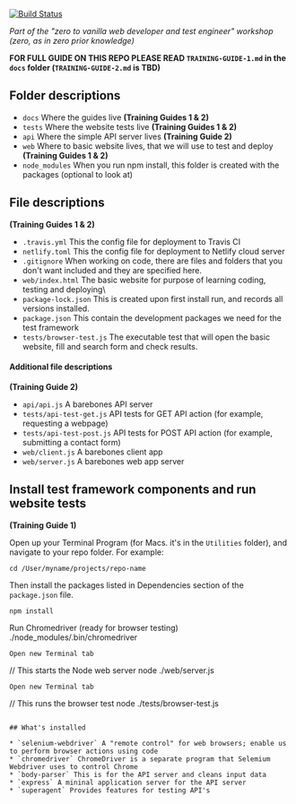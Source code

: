 [![Build Status](https://travis-ci.org/jaffamonkey/starter-github-html-tests-travis-netlify.svg?branch=master)](https://travis-ci.org/jaffamonkey/starter-github-html-tests-travis-netlify)

_Part of the "zero to vanilla web developer and test engineer" workshop (zero, as in zero prior knowledge)_

**FOR FULL GUIDE ON THIS REPO PLEASE READ `TRAINING-GUIDE-1.md` in the `docs` folder (`TRAINING-GUIDE-2.md` is TBD)**

## Folder descriptions

* `docs` Where the guides live **(Training Guides 1 & 2)**
* `tests` Where the website tests live **(Training Guides 1 & 2)**
* `api` Where the simple API server lives **(Training Guide 2)**
* `web` Where to basic website lives, that we will use to test and deploy **(Training Guides 1 & 2)**
* `node_modules` When you run npm install, this folder is created with the packages (optional to look at)

## File descriptions

**(Training Guides 1 & 2)**

* `.travis.yml` This the config file for deployment to Travis CI
* `netlify.toml` This the config file for deployment to Netlify cloud server
* `.gitignore` When working on code, there are files and folders that you don't want included and they are specified here.
* `web/index.html` The basic website for purpose of learning coding, testing and deploying\
* `package-lock.json` This is created upon first install run, and records all versions installed.
* `package.json` This contain the development packages we need for the test framework
*  `tests/browser-test.js` The executable test that will open the basic website, fill and search form and check results.

#### Additional file descriptions

**(Training Guide 2)**

* `api/api.js` A barebones API server
* `tests/api-test-get.js` API tests for GET API action (for example, requesting a webpage)
* `tests/api-test-post.js` API tests for POST API action (for example, submitting a contact form)
* `web/client.js` A barebones client app
* `web/server.js` A barebones web app server

## Install test framework components and run website tests

 **(Training Guide 1)**

Open up your Terminal Program (for Macs. it's in the `Utilities` folder), and navigate to your repo folder. For example:
```
cd /User/myname/projects/repo-name
```
Then install the packages listed in Dependencies section of the `package.json` file.
```
npm install
```
Run Chromedriver (ready for browser testing)
./node_modules/.bin/chromedriver
```
Open new Terminal tab
```
// This starts the Node web server
node ./web/server.js
```
Open new Terminal tab
```
// This runs the browser test
node ./tests/browser-test.js
```

## What's installed

* `selenium-webdriver` A "remote control" for web browsers; enable us to perform browser actions using code 
* `chromedriver` ChromeDriver is a separate program that Selemium Webdriver uses to control Chrome
* `body-parser` This is for the API server and cleans input data
* `express` A mininal application server for the API server
* `superagent` Provides features for testing API's
